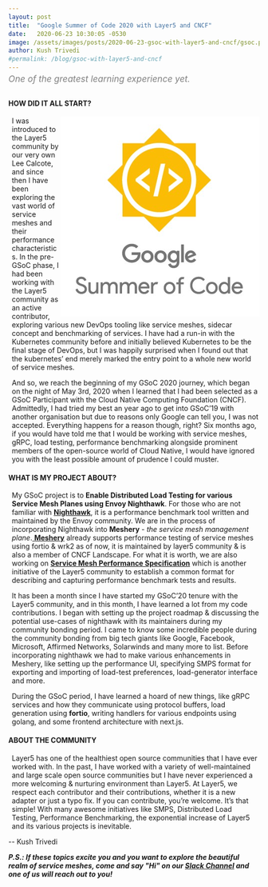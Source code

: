 ```yaml
---
layout: post
title:  "Google Summer of Code 2020 with Layer5 and CNCF"
date:   2020-06-23 10:30:05 -0530
image: /assets/images/posts/2020-06-23-gsoc-with-layer5-and-cncf/gsoc.png
author: Kush Trivedi
#permalink: /blog/gsoc-with-layer5-and-cncf
---
```

<div class="center" style="color:gray;position:relative;top:-10px;font-size:1.25em;"><i>One of the greatest learning experience yet.</i></div>

<h4 style="text-transform: uppercase;">How did it all start?</h4>
<img src="/assets/images/posts/2020-06-23-gsoc-with-layer5-and-cncf/gsoc.png" align="right" />
<p style="margin-left:.5em;">
I was introduced to the Layer5 community by our very own Lee Calcote, and since then I have been exploring the vast world of service meshes and their performance characteristics.
In the pre-GSoC phase, I had been working with the Layer5 community as an active contributor, exploring various new DevOps tooling like service meshes, sidecar concept and benchmarking of services. I have had a run-in with the Kubernetes community before and initially believed Kubernetes to be the final stage of DevOps, but I was happily surprised when I found out that the kubernetes’ end merely marked the entry point to a whole new world of service meshes.
</p>
<p style="margin-left:.5em;">
And so, we reach the beginning of my GSoC 2020 journey, which began on the night of May 3rd, 2020 when I learned that I had been selected as a GSoC Participant with the Cloud Native Computing Foundation (CNCF). Admittedly, I had tried my best an year ago to get into GSoC’19 with another organisation but due to reasons only Google can tell you, I was not accepted. Everything happens for a reason though, right?
Six months ago, if you would have told me that I would be working with service meshes, gRPC, load testing, performance benchmarking alongside prominent members of the open-source world of Cloud Native, I would have ignored you with the least possible amount of prudence I could muster.
</p>

<h4 style="text-transform: uppercase;">What is my project about?</h4>
<p style="margin-left:.5em;">
My GSoC project is to <strong>Enable Distributed Load Testing for various Service Mesh Planes using Envoy Nighthawk</strong>. For those who are not familiar with <a href="https://github.com/envoyproxy/nighthawk"><strong>Nighthawk</strong></a>, it is a performance benchmark tool written and maintained by the Envoy community. We are in the process of incorporating Nighthawk into <strong>Meshery</strong> - <i>the service mesh management plane</i>.<a href="https://github.com/layer5io/meshery"> <strong>Meshery</strong></a> already supports performance testing of service meshes using fortio & wrk2 as of now, it is maintained by layer5 community & is also a member of CNCF Landscape. For what it is worth, we are also working on <a href="https://github.com/layer5io/service-mesh-performance-specification"><strong>Service Mesh Performance Specification</strong></a> which is another initiative of the Layer5 community to establish a common format for describing and capturing performance benchmark tests and results.
</p>
<p style="margin-left:.5em;">
It has  been a month since I have started my GSoC’20 tenure with the Layer5 community, and in this month, I have learned a lot  from my code contributions. I began with setting up the project roadmap & discussing the potential use-cases of nighthawk with its maintainers during my community bonding period. I came to know some incredible people during the community bonding from big tech giants like Google, Facebook, Microsoft, Affirmed Networks, Solarwinds and many more to list. Before incorporating nighthawk we had to make various enhancements in Meshery, like setting up the performance UI, specifying SMPS format for exporting and importing of load-test preferences, load-generator interface and more.
</p>
<p style="margin-left:.5em;">
During the GSoC period, I have learned a hoard of new things, like gRPC services and how they communicate using protocol buffers, load generation using <b>fortio</b>, writing handlers for various endpoints using golang, and some frontend architecture with next.js.
</p>


<h4 style="text-transform: uppercase;">About the community</h4>
<p style="margin-left:.5em;">
Layer5 has one of the healthiest open source communities that I have ever worked with. In the past, I have worked with a variety of well-maintained and large scale open source communities but I have never experienced a more welcoming & nurturing environment than Layer5. At Layer5, we respect each contributor and their contributions, whether it is a new adapter or just a typo fix. If you can contribute, you’re welcome. It’s that simple! With many awesome initiatives like SMPS, Distributed Load Testing, Performance Benchmarking, the exponential increase of Layer5 and its various projects is inevitable.  
</p>

\-- Kush Trivedi

_**P.S.: If these topics excite you and you want to explore the beautiful realm of service meshes, come and say "Hi" on our [Slack Channel](http://slack.layer5.io) and one of us will reach out to you!**_

